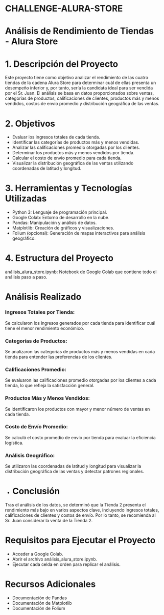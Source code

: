 # CHALLENGE-ALURA-STORE

# **Análisis de Rendimiento de Tiendas - Alura Store**

# 1.  Descripción del Proyecto

Este proyecto tiene como objetivo analizar el rendimiento de las cuatro tiendas de la cadena Alura Store para determinar cuál de ellas presenta un desempeño inferior y, por tanto, sería la candidata ideal para ser vendida por el Sr. Juan. El análisis se basa en datos proporcionados sobre ventas, categorías de productos, calificaciones de clientes, productos más y menos vendidos, costos de envío promedio y distribución geográfica de las ventas.

# 2.  Objetivos
- Evaluar los ingresos totales de cada tienda.
- Identificar las categorías de productos más y menos vendidas.
- Analizar las calificaciones promedio otorgadas por los clientes.
- Determinar los productos más y menos vendidos por tienda.
- Calcular el costo de envío promedio para cada tienda.
- Visualizar la distribución geográfica de las ventas utilizando coordenadas de latitud y longitud.

# 3.  Herramientas y Tecnologías Utilizadas
  
- Python 3: Lenguaje de programación principal.
- Google Colab: Entorno de desarrollo en la nube.
- Pandas: Manipulación y análisis de datos.
- Matplotlib: Creación de gráficos y visualizaciones.
- Folium (opcional): Generación de mapas interactivos para análisis geográfico.

# 4.  Estructura del Proyecto
análisis_alura_store.ipynb: Notebook de Google Colab que contiene todo el análisis paso a paso.



# Análisis Realizado

### Ingresos Totales por Tienda: 
Se calcularon los ingresos generados por cada tienda para identificar cuál tiene el menor rendimiento económico.

### Categorías de Productos: 
Se analizaron las categorías de productos más y menos vendidas en cada tienda para entender las preferencias de los clientes.

### Calificaciones Promedio: 
Se evaluaron las calificaciones promedio otorgadas por los clientes a cada tienda, lo que refleja la satisfacción general.

### Productos Más y Menos Vendidos: 
Se identificaron los productos con mayor y menor número de ventas en cada tienda.

### Costo de Envío Promedio: 
Se calculó el costo promedio de envío por tienda para evaluar la eficiencia logística.

### Análisis Geográfico: ###  
Se utilizaron las coordenadas de latitud y longitud para visualizar la distribución geográfica de las ventas y detectar patrones regionales.

- # Conclusión
Tras el análisis de los datos, se determinó que la Tienda 2 presenta el rendimiento más bajo en varios aspectos clave, incluyendo ingresos totales, calificaciones de clientes y costos de envío. Por lo tanto, se recomienda al Sr. Juan considerar la venta de la Tienda 2.

# Requisitos para Ejecutar el Proyecto
- Acceder a Google Colab.
- Abrir el archivo análisis_alura_store.ipynb.
- Ejecutar cada celda en orden para replicar el análisis.

# Recursos Adicionales
- Documentación de Pandas
- Documentación de Matplotlib
- Documentación de Folium
